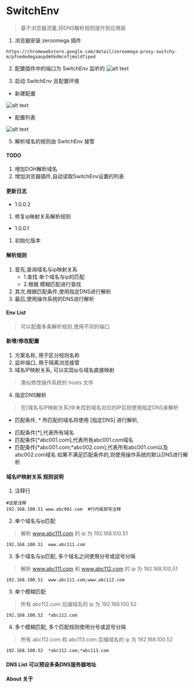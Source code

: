 # SwitchEnv
> 基于浏览器流量,将DNS解析规则提升到应用层

1. 浏览器安装 zeroomega 插件
```
https://chromewebstore.google.com/detail/zeroomega-proxy-switchy-m/pfnededegaaopdmhkdmcofjmoldfiped
```
2. 配置插件中的端口为 SwitchEnv 监听的
![alt text](https://github.com/mycoco/SwitchEnv/blob/main/images/AImage_0001.png)

4. 启动 SwitchEnv 且配置环境
- 新建配置

![alt text](https://github.com/mycoco/SwitchEnv/blob/main/images/AImage_0003.png)
- 配置列表

![alt text](https://github.com/mycoco/SwitchEnv/blob/main/images/AImage_0002.png)

5. 解析域名的规则由 SwitchEnv 接管

#### TODO
1. 增加DOH解析域名
2. 增加浏览器插件,自动读取SwitchEnv设置的列表


#### 更新日志
- 1.0.0.2
1. 修复ip映射关系解析规则

- 1.0.0.1
1. 初始化版本


#### 解析规则
1. 首先,查询域名与ip映射关系
    - 1.查找 单个域名与ip的匹配
    - 2.根据 模糊匹配进行查找
2. 其次,根据匹配条件,使用指定DNS进行解析
3. 最后,使用操作系统的DNS进行解析


#### Env List 
> 可以配置多条解析规则,使用不同的端口

#### 新增/修改配置
1. 方案名称, 用于区分规则名称
2. 监听端口, 用于隔离浏览接管
3. 域名IP映射关系, 可以实现ip与域名直接映射 
> 类似修改操作系统的 hosts 文件
4. 指定DNS解析
> 在[域名与IP映射关系]中未找到域名对应的IP后则使用指定DNS来解析
* 匹配条件, * 所匹配的域名将使用 [指定DNS] 进行解析,
- 匹配条件[*],代表所有域名
- 匹配条件[*abc001.com],代表所有abc001.com域名
- 匹配条件[*abc001.com;*abc002.com],代表所有abc001.com以及abc002.com域名
如果不满足匹配条件的,则使用操作系统的默认DNS进行解析


#### 域名IP映射关系 规则说明 

1. 注释行
```
#这是注释
192.168.100.51 www.abc001.com  #行内尾部写注释
```

2. 单个域名与ip匹配
> 解析 www.abc111.com 的 ip 为 192.168.100.51
```
192.168.100.51  www.abc111.com
```

3. 多个域名与ip匹配, 多个域名之间使用分号或逗号分隔
> 解析 www.abc111.com 和 www.abc112.com 的 ip 为 192.168.100.51
```
192.168.100.51  www.abc111.com;www.abc112.com
```

3. 单个模糊匹配
> 所有 abc112.com 后缀域名的 ip 为 192.168.100.52
```
192.168.100.52  *abc112.com
```

4. 多个模糊匹配, 多个匹配规则使用分号或逗号分隔
> 所有 abc112.com 和 abc113.com 后缀域名的 ip 为 192.168.100.52
```
192.168.100.52  *abc112.com;*abc113.com
```

#### DNS List 可以预设多条DNS服务器地址

#### About  关于



